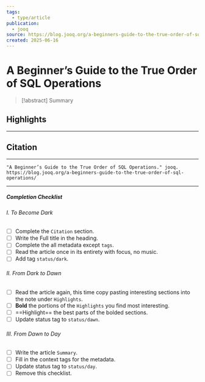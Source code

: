 ```yaml
---
tags:
  - type/article
publication:
  - jooq
source: https://blog.jooq.org/a-beginners-guide-to-the-true-order-of-sql-operations/
created: 2025-06-16
---
```

# A Beginner’s Guide to the True Order of SQL Operations

> [!abstract] Summary
## Highlights
---
## Citation
---
```
"A Beginner’s Guide to the True Order of SQL Operations." jooq. https://blog.jooq.org/a-beginners-guide-to-the-true-order-of-sql-operations/
```
---
##### Completion Checklist
###### I. To Become Dark
- [ ] Complete the `Citation` section.
- [ ] Write the Full title in the heading.
- [ ] Complete the all metadata except `tags`.
- [ ] Read the article once in its entirety with focus, no music.
- [ ] Add tag `status/dark`.
###### II. From Dark to Dawn
- [ ] Read the article again, this time copy pasting interesting sections into the note under `Highlights`.
- [ ] **Bold** the portions of the `Highlights` you find most interesting.
- [ ] ==Highlight== the best parts of the bolded sections.
- [ ] Update status tag to `status/dawn`.
###### III. From Dawn to Day
- [ ] Write the article `Summary`.
- [ ] Fill in the context tags for the metadata.
- [ ] Update status tag to `status/day`.
- [ ] Remove this checklist.
